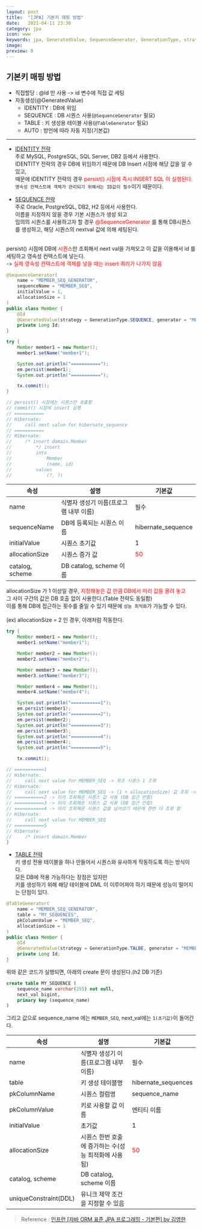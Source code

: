 ```yaml
---
layout: post
title:  "[JPA] 기본키 매핑 방법"
date:   2021-04-11 23:30
category: jpa
icon: www
keywords: jpa, GeneratedValue, SequenceGenerator, GenerationType, strategy
image: 
preview: 0
---
```


## 기본키 매핑 방법

- 직접할당 : @Id 만 사용 -> id 변수에 직접 값 세팅
- 자동생성(@GeneratedValue)
  - IDENTITY : DB에 위임
  - SEQUENCE : DB 시퀀스 사용(`@SequenceGenerator` 필요)
  - TABLE : 키 생성용 테이블 사용(`@TableGenerator` 필요)
  - AUTO : 방언에 따라 자동 지정(기본값)


---

- <u>IDENTITY 전략</u><br>
주로 MySQL, PostgreSQL, SQL Server, DB2 등에서 사용한다.<br>
IDENTITY 전략의 경우 DB에 위임하기 때문에 DB Insert 시점에 해당 값을 알 수 있고,<br>
때문에 IDENTITY 전략의 경우 <span style="color:red">persist() 시점에 즉시 INSERT SQL 이 실행된다.</span><br>
`영속성 컨텍스트에 객체가 관리되기 위해서는 ID값이 필수`이기 때문이다.

- <u>SEQUENCE 전략</u><br>
주로 Oracle, PostgreSQL, DB2, H2 등에서 사용한다.<br>
이름을 지정하지 않을 경우 기본 시퀀스가 생성 되고<br>
임의의 시퀀스를 사용하고자 할 경우 <span style="color:red">@SequenceGenerator</span> 를 통해 DB시퀀스를 생성하고, 해당 시퀀스의 nextval 값에 의해 세팅된다.<br>
<br>
persist() 시점에 DB에 <span style="color:red">시퀀스</span>만 조회해서 next val을 가져오고 이 값을 이용해서 id 를 세팅하고 영속성 컨텍스트에 넣는다.<br>
-> <span style="color:red">실제 영속성 컨텍스트에 객체를 넣을 때는 insert 쿼리가 나가지 않음</span>

```java
@SequenceGenerator(
    name = "MEMBER_SEQ_GENERATOR",
    sequenceName = "MEMBER_SEQ",
    initialValue = 1,
    allocationSize = 1
)
public class Member {
    @Id
    @GeneratedValue(strategy = GenerationType.SEQUENCE, generator = "MEMBER_SEQ_GENERATOR")
    private Long Id;
}
```

```java
try {
    Member member1 = new Member();
    member1.setName("member1");

    System.out.println("===========");
    em.persist(member1);
    System.out.println("===========");

    tx.commit();
}

// persist() 시점에는 시퀀스만 호출함
// commit() 시점에 insert 실행
// ===========
// Hibernate: 
//     call next value for hibernate_sequence
// ===========
// Hibernate: 
//     /* insert domain.Member
//         */ insert 
//         into
//             Member
//             (name, id) 
//         values
//             (?, ?)
```

|속성|설명|기본값|
|---|---|---|
|name|식별자 생성기 이름(프로그램 내부 이름)|필수
|sequenceName|DB에 등록되는 시퀀스 이름|hibernate_sequence
|initialValue|시퀀스 초기값|1|
|allocationSize|시퀀스 증가 값|<span style="color:red">50</span>
|catalog, scheme|DB catalog, scheme 이름|

allocationSize 가 1 이상일 경우, <span style="color:red">지정해놓은 값 만큼 DB에서 미리 값을 올려 놓고</span><br>
그 사이 구간의 값은 DB 호출 없이 사용한다.(Table 전략도 동일함)<br>
이를 통해 DB에 접근하는 횟수를 줄일 수 있기 때문에 `성능 최적화`가 가능할 수 있다.
<br><br>
(ex) allocationSize = 2 인 경우, 아래처럼 작동한다.

```java
try {
    Member member1 = new Member();
    member1.setName("member1");

    Member member2 = new Member();
    member2.setName("member2");

    Member member3 = new Member();
    member3.setName("member3");

    Member member4 = new Member();
    member4.setName("member4");

    System.out.println("===========1");
    em.persist(member1);
    System.out.println("===========2");
    em.persist(member2);
    System.out.println("===========3");
    em.persist(member3);
    System.out.println("===========4");
    em.persist(member4);
    System.out.println("===========5");

    tx.commit();

// ===========1
// Hibernate: 
//     call next value for MEMBER_SEQ -> 최초 시퀀스 1 조회
// Hibernate: 
//     call next value for MEMBER_SEQ -> (1 + allocationSize) 값 조회 -> 3
// ===========2 -> 미리 조회해온 시퀀스 값 사용 (DB 접근 안함)
// ===========3 -> 미리 조회해온 시퀀스 값 사용 (DB 접근 안함)
// ===========4 -> 미리 조회해온 시퀀스 값을 넘어섰기 때문에 한번 더 조회 함
// Hibernate: 
//     call next value for MEMBER_SEQ
// ===========5
// Hibernate: 
//     /* insert domain.Member
}
```


- <u>TABLE 전략</u><br>
키 생성 전용 테이블을 하나 만들어서 시퀀스와 유사하게 작동하도록 하는 방식이다.<br>
모든 DB에 적용 가능하다는 장점은 있지만<br>
키를 생성하기 위해 해당 테이블에 DML 이 이루어져야 하기 때문에 성능이 떨어지는 단점이 있다.

```java
@TableGenerator(
    name = "MEMBER_SEQ_GENERATOR",
    table = "MY_SEQUENCES",
    pkColumnValue = "MEMBER_SEQ",
    allocationSize = 1
)
public class Member {
    @Id
    @GeneratedValue(strategy = GenerationType.TALBE, generator = "MEMBER_SEQ_GENERATOR")
    private Long Id;
}
```

위와 같은 코드가 실행되면, 아래의 create 문이 생성된다.(h2 DB 기준)<br>
```sql
create table MY_SEQUENCE (
    sequence_name varchar(255) not null,
    next_val bigint,
    primary key (sequence_name)
)
```
그리고 값으로 sequence_name 에는 `MEMBER_SEQ`, next_val에는 `1(초기값)`이 들어간다.

|속성|설명|기본값|
|---|---|---|
|name|식별자 생성기 이름(프로그램 내부 이름)|필수
|table|키 생성 테이블명|hibernate_sequences
|pkColumnName|시퀀스 컬럼명|sequence_name
|pkColumnValue|키로 사용할 값 이름|엔티티 이름
|initialValue|초기값|1
|allocationSize|시퀀스 한번 호출에 증가하는 수(성능 최적화에 사용됨)|<span style="color:red">50</span>
|catalog, scheme|DB catalog, scheme 이름|
|uniqueConstraint(DDL)|유니크 제약 조건을 지정할 수 있음|

> Reference : <a href="https://www.inflearn.com/course/ORM-JPA-Basic/dashboard">인프런 [자바 ORM 표준 JPA 프로그래밍 - 기본편] by 김영한</a>